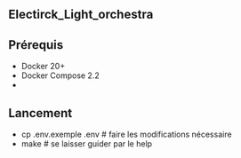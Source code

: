 ## Electirck_Light_orchestra

## Prérequis
- Docker 20+
- Docker Compose 2.2
- 
## Lancement
- cp .env.exemple .env # faire les modifications nécessaire
- make # se laisser guider par le help 
